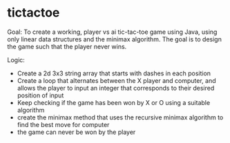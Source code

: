 # tictactoe
Goal: To create a working, player vs ai tic-tac-toe game using Java, using only linear data structures and the minimax algorithm. The goal is to design the game such that the player never wins.

Logic: 
- Create a 2d 3x3 string array that starts with dashes in each position
- Create a loop that alternates between the X player and computer, and allows the player to input an integer that corresponds to their desired position of input
- Keep checking if the game has been won by X or O using a suitable algorithm
- create the minimax method that uses the recursive minimax algorithm to find the best move for computer
- the game can never be won by the player
